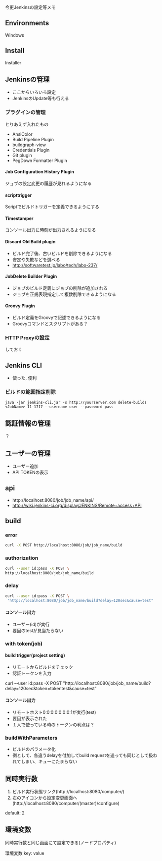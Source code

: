 今更Jenkinsの設定等メモ

## Environments
Windows

## Install
Installer

## Jenkinsの管理
- ここからいろいろ設定
- JenkinsのUpdate等も行える

### プラグインの管理
とりあえず入れたもの

- AnsiColor
- Build Pipeline Plugin
- buildgraph-view
- Credentials Plugin
- Git plugin
- PegDown Formatter Plugin

#### Job Configuration History Plugin
ジョブの設定変更の履歴が見れるようになる

#### scripttrigger
Scriptでビルドトリガーを定義できるようにする

#### Timestamper
コンソール出力に時刻が出力されるようになる

#### Discard Old Build plugin
- ビルド完了後、古いビルドを削除できるようになる
- 安定や失敗などを選べる
- http://softwaretest.jp/labo/tech/labo-237/

#### JobDelete Builder Plugin
- ジョブのビルド定義にジョブの削除が追加される
- ジョブを正規表現指定して複数削除できるようになる

#### Groovy Plugin
- ビルド定義をGroovyで記述できるようになる
- Groovyコマンドとスクリプトがある？

### 

### HTTP Proxyの設定
しておく

## Jenkins CLI
- 使った, 便利

### ビルドの範囲指定削除
```
java -jar jenkins-cli.jar -s http://yourserver.com delete-builds <JobName> 11-1717 --username user --password pass
```

## 認証情報の管理
？

## ユーザーの管理
- ユーザー追加
- API TOKENの表示

## api
- http://localhost:8080/job/job_name/api/
- http://wiki.jenkins-ci.org/display/JENKINS/Remote+access+API

## build
### error
```bash:build_exapmle.sh
curl -X POST http://localhost:8080/job/job_name/build
```

### authorization
```bash:build_with_basic_authorization.sh
curl --user id:pass -X POST \
http://localhost:8080/job/job_name/build
```

### delay
```bash:build_with_delay_paramter.sh
curl --user id:pass -X POST \
 "http://localhost:8080/job/job_name/build?delay=120sec&cause=test"
```

#### コンソール出力
- ユーザー(id)が実行
- 要因のtestが見当たらない

### with token(job)
#### build trigger(project setting)
- リモートからビルドをチェック
- 認証トークンを入力

curl --user id:pass -X POST "http://localhost:8080/job/job_name/build?delay=120sec&token=tokentest&cause=test"

#### コンソール出力
- リモートホスト0:0:0:0:0:0:0:1が実行(test)
- 要因が表示された
- １人で使っている時のトークンの利点は？

### buildWithParameters
- ビルドのパラメータ化
- 例として、各違うdelayを付加してbuild requestを送っても同じとして扱われてしまい、キューにたまらない


## 同時実行数

1. ビルド実行状態リンク(http://localhost:8080/computer/)
2. 右のアイコンから設定変更画面へ(http://localhost:8080/computer/(master)/configure)

default: 2

## 環境変数
同時実行数と同じ画面にて設定できる(ノードプロパティ)

環境変数 key: value
